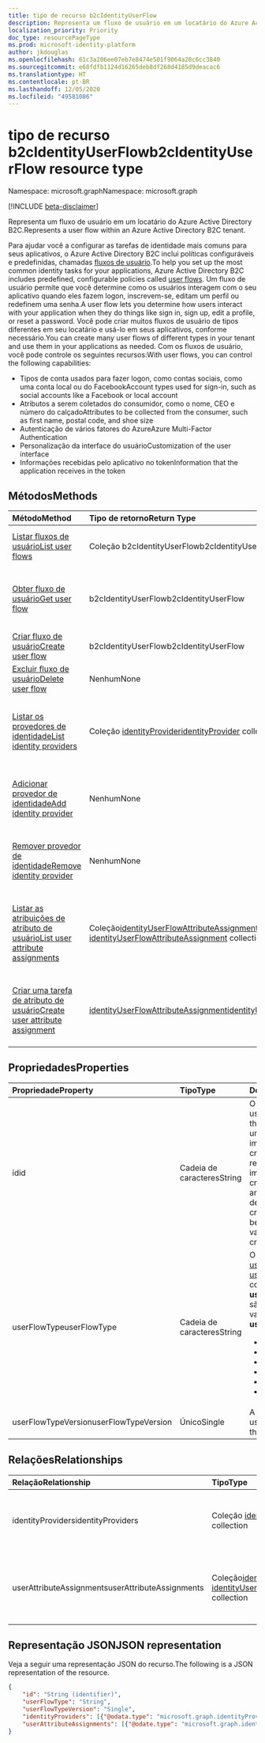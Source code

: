 ```yaml
---
title: tipo de recurso b2cIdentityUserFlow
description: Representa um fluxo de usuário em um locatário do Azure Active Directory B2C.
localization_priority: Priority
doc_type: resourcePageType
ms.prod: microsoft-identity-platform
author: jkdouglas
ms.openlocfilehash: 61c3a206ee07eb7e8474e501f9064a20c6cc3840
ms.sourcegitcommit: e68fdfb1124d16265deb8df268d4185d9deacac6
ms.translationtype: HT
ms.contentlocale: pt-BR
ms.lasthandoff: 12/05/2020
ms.locfileid: "49581086"
---
```

# <a name="b2cidentityuserflow-resource-type"></a><span data-ttu-id="11825-103">tipo de recurso b2cIdentityUserFlow</span><span class="sxs-lookup"><span data-stu-id="11825-103">b2cIdentityUserFlow resource type</span></span>

<span data-ttu-id="11825-104">Namespace: microsoft.graph</span><span class="sxs-lookup"><span data-stu-id="11825-104">Namespace: microsoft.graph</span></span>

[!INCLUDE [beta-disclaimer](../../includes/beta-disclaimer.md)]

<span data-ttu-id="11825-105">Representa um fluxo de usuário em um locatário do Azure Active Directory B2C.</span><span class="sxs-lookup"><span data-stu-id="11825-105">Represents a user flow within an Azure Active Directory B2C tenant.</span></span>

<span data-ttu-id="11825-106">Para ajudar você a configurar as tarefas de identidade mais comuns para seus aplicativos, o Azure Active Directory B2C inclui políticas configuráveis e predefinidas, chamadas [fluxos de usuário](/azure/active-directory-b2c/user-flow-overview).</span><span class="sxs-lookup"><span data-stu-id="11825-106">To help you set up the most common identity tasks for your applications, Azure Active Directory B2C includes predefined, configurable policies called [user flows](/azure/active-directory-b2c/user-flow-overview).</span></span> <span data-ttu-id="11825-107">Um fluxo de usuário permite que você determine como os usuários interagem com o seu aplicativo quando eles fazem logon, inscrevem-se, editam um perfil ou redefinem uma senha.</span><span class="sxs-lookup"><span data-stu-id="11825-107">A user flow lets you determine how users interact with your application when they do things like sign in, sign up, edit a profile, or reset a password.</span></span> <span data-ttu-id="11825-108">Você pode criar muitos fluxos de usuário de tipos diferentes em seu locatário e usá-lo em seus aplicativos, conforme necessário.</span><span class="sxs-lookup"><span data-stu-id="11825-108">You can create many user flows of different types in your tenant and use them in your applications as needed.</span></span> <span data-ttu-id="11825-109">Com os fluxos de usuário, você pode controle os seguintes recursos:</span><span class="sxs-lookup"><span data-stu-id="11825-109">With user flows, you can control the following capabilities:</span></span>

- <span data-ttu-id="11825-110">Tipos de conta usados para fazer logon, como contas sociais, como uma conta local ou do Facebook</span><span class="sxs-lookup"><span data-stu-id="11825-110">Account types used for sign-in, such as social accounts like a Facebook or local account</span></span>
- <span data-ttu-id="11825-111">Atributos a serem coletados do consumidor, como o nome, CEO e número do calçado</span><span class="sxs-lookup"><span data-stu-id="11825-111">Attributes to be collected from the consumer, such as first name, postal code, and shoe size</span></span>
- <span data-ttu-id="11825-112">Autenticação de vários fatores do Azure</span><span class="sxs-lookup"><span data-stu-id="11825-112">Azure Multi-Factor Authentication</span></span>
- <span data-ttu-id="11825-113">Personalização da interface do usuário</span><span class="sxs-lookup"><span data-stu-id="11825-113">Customization of the user interface</span></span>
- <span data-ttu-id="11825-114">Informações recebidas pelo aplicativo no token</span><span class="sxs-lookup"><span data-stu-id="11825-114">Information that the application receives in the token</span></span>

## <a name="methods"></a><span data-ttu-id="11825-115">Métodos</span><span class="sxs-lookup"><span data-stu-id="11825-115">Methods</span></span>

| <span data-ttu-id="11825-116">Método</span><span class="sxs-lookup"><span data-stu-id="11825-116">Method</span></span>       | <span data-ttu-id="11825-117">Tipo de retorno</span><span class="sxs-lookup"><span data-stu-id="11825-117">Return Type</span></span>  |<span data-ttu-id="11825-118">Descrição</span><span class="sxs-lookup"><span data-stu-id="11825-118">Description</span></span>|
|:---------------|:--------|:----------|
|[<span data-ttu-id="11825-119">Listar fluxos de usuário</span><span class="sxs-lookup"><span data-stu-id="11825-119">List user flows</span></span>](../api/identitycontainer-list-b2cuserflows.md)|<span data-ttu-id="11825-120">Coleção b2cIdentityUserFlow</span><span class="sxs-lookup"><span data-stu-id="11825-120">b2cIdentityUserFlow collection</span></span>|<span data-ttu-id="11825-121">Recupere todos os fluxos de usuário B2C.</span><span class="sxs-lookup"><span data-stu-id="11825-121">Retrieve all B2C user flows.</span></span>|
|[<span data-ttu-id="11825-122">Obter fluxo de usuário</span><span class="sxs-lookup"><span data-stu-id="11825-122">Get user flow</span></span>](../api/b2cidentityuserflow-get.md)|<span data-ttu-id="11825-123">b2cIdentityUserFlow</span><span class="sxs-lookup"><span data-stu-id="11825-123">b2cIdentityUserFlow</span></span>|<span data-ttu-id="11825-124">Recupere as propriedades de um fluxo de usuário B2C.</span><span class="sxs-lookup"><span data-stu-id="11825-124">Retrieve properties of a B2C user flow.</span></span>|
|[<span data-ttu-id="11825-125">Criar fluxo de usuário</span><span class="sxs-lookup"><span data-stu-id="11825-125">Create user flow</span></span>](../api/identitycontainer-post-b2cuserflows.md)|<span data-ttu-id="11825-126">b2cIdentityUserFlow</span><span class="sxs-lookup"><span data-stu-id="11825-126">b2cIdentityUserFlow</span></span>|<span data-ttu-id="11825-127">Crie um novo fluxo de usuário B2C.</span><span class="sxs-lookup"><span data-stu-id="11825-127">Create a new B2C user flow.</span></span>|
|[<span data-ttu-id="11825-128">Excluir fluxo de usuário</span><span class="sxs-lookup"><span data-stu-id="11825-128">Delete user flow</span></span>](../api/b2cidentityuserflow-delete.md)|<span data-ttu-id="11825-129">Nenhum</span><span class="sxs-lookup"><span data-stu-id="11825-129">None</span></span>|<span data-ttu-id="11825-130">Exclua um fluxo de usuário B2C.</span><span class="sxs-lookup"><span data-stu-id="11825-130">Delete a B2C user flow.</span></span>|
|[<span data-ttu-id="11825-131">Listar os provedores de identidade</span><span class="sxs-lookup"><span data-stu-id="11825-131">List identity providers</span></span>](../api/b2cidentityuserflow-list-identityproviders.md)|<span data-ttu-id="11825-132">Coleção [identityProvider](../resources/identityProvider.md)</span><span class="sxs-lookup"><span data-stu-id="11825-132">[identityProvider](../resources/identityProvider.md) collection</span></span>|<span data-ttu-id="11825-133">Recupere todos os provedores de identidade em um fluxo de usuário B2C.</span><span class="sxs-lookup"><span data-stu-id="11825-133">Retrieve all identity providers in a B2C user flow.</span></span>|
|[<span data-ttu-id="11825-134">Adicionar provedor de identidade</span><span class="sxs-lookup"><span data-stu-id="11825-134">Add identity provider</span></span>](../api/b2cidentityuserflow-post-identityproviders.md)|<span data-ttu-id="11825-135">Nenhum</span><span class="sxs-lookup"><span data-stu-id="11825-135">None</span></span>|<span data-ttu-id="11825-136">Adicione um provedor de identidade a um fluxo de usuário B2C.</span><span class="sxs-lookup"><span data-stu-id="11825-136">Add an identity provider to a B2C user flow.</span></span>|
|[<span data-ttu-id="11825-137">Remover provedor de identidade</span><span class="sxs-lookup"><span data-stu-id="11825-137">Remove identity provider</span></span>](../api/b2cidentityuserflow-delete-identityproviders.md)|<span data-ttu-id="11825-138">Nenhum</span><span class="sxs-lookup"><span data-stu-id="11825-138">None</span></span>|<span data-ttu-id="11825-139">Remova um provedor de identidade de um fluxo de usuário B2C.</span><span class="sxs-lookup"><span data-stu-id="11825-139">Remove an identity provider from a B2C user flow.</span></span>|
|[<span data-ttu-id="11825-140">Listar as atribuições de atributo de usuário</span><span class="sxs-lookup"><span data-stu-id="11825-140">List user attribute assignments</span></span>](../api/b2cidentityuserflow-list-userattributeassignments.md)|<span data-ttu-id="11825-141">Coleção[identityUserFlowAttributeAssignment](../resources/identityuserflowattributeassignment.md) </span><span class="sxs-lookup"><span data-stu-id="11825-141">[identityUserFlowAttributeAssignment](../resources/identityuserflowattributeassignment.md) collection</span></span>|<span data-ttu-id="11825-142">Recupere todas as atribuições de atributos do usuário em um fluxo de usuário B2C.</span><span class="sxs-lookup"><span data-stu-id="11825-142">Retrieve all user attribute assignments in a B2C user flow.</span></span>|
|[<span data-ttu-id="11825-143">Criar uma tarefa de atributo de usuário</span><span class="sxs-lookup"><span data-stu-id="11825-143">Create user attribute assignment</span></span>](../api/b2cidentityuserflow-post-userattributeassignments.md)|[<span data-ttu-id="11825-144">identityUserFlowAttributeAssignment</span><span class="sxs-lookup"><span data-stu-id="11825-144">identityUserFlowAttributeAssignment</span></span>](../resources/identityuserflowattributeassignment.md)|<span data-ttu-id="11825-145">Crie uma atribuição de atributo de usuário em um fluxo de usuário B2C.</span><span class="sxs-lookup"><span data-stu-id="11825-145">Create a user attribute assignment in a B2C user flow.</span></span>|

## <a name="properties"></a><span data-ttu-id="11825-146">Propriedades</span><span class="sxs-lookup"><span data-stu-id="11825-146">Properties</span></span>

|<span data-ttu-id="11825-147">Propriedade</span><span class="sxs-lookup"><span data-stu-id="11825-147">Property</span></span>|<span data-ttu-id="11825-148">Tipo</span><span class="sxs-lookup"><span data-stu-id="11825-148">Type</span></span>|<span data-ttu-id="11825-149">Descrição</span><span class="sxs-lookup"><span data-stu-id="11825-149">Description</span></span>|
|:---------------|:--------|:----------|
|<span data-ttu-id="11825-150">id</span><span class="sxs-lookup"><span data-stu-id="11825-150">id</span></span>|<span data-ttu-id="11825-151">Cadeia de caracteres</span><span class="sxs-lookup"><span data-stu-id="11825-151">String</span></span>|<span data-ttu-id="11825-152">O nome do fluxo de usuário.</span><span class="sxs-lookup"><span data-stu-id="11825-152">The name of the user flow.</span></span> <span data-ttu-id="11825-153">Esse é um valor obrigatório e imutável após sua criação.</span><span class="sxs-lookup"><span data-stu-id="11825-153">This is a required value and is immutable after it's created.</span></span> <span data-ttu-id="11825-154">O nome será antecedido pelo valor de `B2C_1_` após a criação.</span><span class="sxs-lookup"><span data-stu-id="11825-154">The name will be prefixed with the value of `B2C_1_` after creation.</span></span>|
|<span data-ttu-id="11825-155">userFlowType</span><span class="sxs-lookup"><span data-stu-id="11825-155">userFlowType</span></span>|<span data-ttu-id="11825-156">Cadeia de caracteres</span><span class="sxs-lookup"><span data-stu-id="11825-156">String</span></span>|<span data-ttu-id="11825-157">O [tipo de fluxo de usuário](/azure/active-directory-b2c/user-flow-versions).</span><span class="sxs-lookup"><span data-stu-id="11825-157">The [type of user flow](/azure/active-directory-b2c/user-flow-versions).</span></span> <span data-ttu-id="11825-158">Os valores com suporte para **userFlowType** são:</span><span class="sxs-lookup"><span data-stu-id="11825-158">The supported values for **userFlowType** are:</span></span><br/><ul><li>`signUp`</li><li>`signIn`</li><li>`signUpOrSignIn`</li><li>`passwordReset`</li><li>`profileUpdate`</li><li>`resourceOwner`</li>|
|<span data-ttu-id="11825-159">userFlowTypeVersion</span><span class="sxs-lookup"><span data-stu-id="11825-159">userFlowTypeVersion</span></span>|<span data-ttu-id="11825-160">Único</span><span class="sxs-lookup"><span data-stu-id="11825-160">Single</span></span>|<span data-ttu-id="11825-161">A versão do fluxo de usuário.</span><span class="sxs-lookup"><span data-stu-id="11825-161">The version of the user flow.</span></span>|

## <a name="relationships"></a><span data-ttu-id="11825-162">Relações</span><span class="sxs-lookup"><span data-stu-id="11825-162">Relationships</span></span>

| <span data-ttu-id="11825-163">Relação</span><span class="sxs-lookup"><span data-stu-id="11825-163">Relationship</span></span>       | <span data-ttu-id="11825-164">Tipo</span><span class="sxs-lookup"><span data-stu-id="11825-164">Type</span></span>  |<span data-ttu-id="11825-165">Descrição</span><span class="sxs-lookup"><span data-stu-id="11825-165">Description</span></span>|
|:---------------|:--------|:----------|
|<span data-ttu-id="11825-166">identityProviders</span><span class="sxs-lookup"><span data-stu-id="11825-166">identityProviders</span></span>|<span data-ttu-id="11825-167">Coleção [identityProvider](../resources/identityprovider.md)</span><span class="sxs-lookup"><span data-stu-id="11825-167">[identityProvider](../resources/identityprovider.md) collection</span></span>|<span data-ttu-id="11825-168">Os provedores de identidade incluídos no fluxo de usuário.</span><span class="sxs-lookup"><span data-stu-id="11825-168">The identity providers included in the user flow.</span></span>|
|<span data-ttu-id="11825-169">userAttributeAssignments</span><span class="sxs-lookup"><span data-stu-id="11825-169">userAttributeAssignments</span></span>|<span data-ttu-id="11825-170">Coleção[identityUserFlowAttributeAssignment](../resources/identityuserflowattributeassignment.md) </span><span class="sxs-lookup"><span data-stu-id="11825-170">[identityUserFlowAttributeAssignment](../resources/identityuserflowattributeassignment.md) collection</span></span>|<span data-ttu-id="11825-171">As atribuições de atributo de usuário incluídas no fluxo do usuário.</span><span class="sxs-lookup"><span data-stu-id="11825-171">The user attribute assignments included in the user flow.</span></span>|

## <a name="json-representation"></a><span data-ttu-id="11825-172">Representação JSON</span><span class="sxs-lookup"><span data-stu-id="11825-172">JSON representation</span></span>

<span data-ttu-id="11825-173">Veja a seguir uma representação JSON do recurso.</span><span class="sxs-lookup"><span data-stu-id="11825-173">The following is a JSON representation of the resource.</span></span>

<!-- {
  "blockType": "resource",
  "@odata.type": "microsoft.graph.b2cIdentityUserFlow",
  "optionalProperties": [],
  "keyProperty": "id"
} -->

```json
{
    "id": "String (identifier)",
    "userFlowType": "String",
    "userFlowTypeVersion": "Single",
    "identityProviders": [{"@odata.type": "microsoft.graph.identityProvider"}],
    "userAttributeAssignments": [{"@odate.type": "microsoft.graph.identityUserFlowAttributeAssignment"}]
}
```
